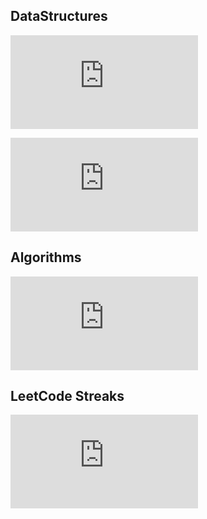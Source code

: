 
## DataStructures 

[![](https://img.shields.io/static/v1?style=plastic&label=1.Arrays&message=Link&color=green%link=https://htmlpreview.github.io/?https://github.com/BeTKH/JupyterNotebooks/blob/master/DataStructures/Arrays.html)](https://htmlpreview.github.io/?https://github.com/BeTKH/JupyterNotebooks/blob/master/DataStructures/Arrays.html)



[![](https://img.shields.io/static/v1?style=plastic&label=2.Hashes&message=Link&color=blue%link=https://htmlpreview.github.io/?https://github.com/BeTKH/JupyterNotebooks/blob/master/DataStructures/Hashing.html)](https://htmlpreview.github.io/?https://github.com/BeTKH/JupyterNotebooks/blob/master/DataStructures/Hashing.html)


## Algorithms 

[![](https://img.shields.io/static/v1?style=plastic&label=3.Algorithms&message=Link&color=blue%link=https://htmlpreview.github.io/?https://github.com/BeTKH/JupyterNotebooks/blob/master/DataStructures/DataStructures%20and%20Algorithms.html)](https://htmlpreview.github.io/?https://github.com/BeTKH/JupyterNotebooks/blob/master/DataStructures/DataStructures%20and%20Algorithms.html)

## LeetCode Streaks

[![](https://img.shields.io/static/v1?style=plastic&label=LeetCodeStreaks23&message=Link&color=blue%link=https://htmlpreview.github.io/?https://github.com/BeTKH/JupyterNotebooks/blob/master/LeetCodeStreak/LeetCodeSteak.html)](https://htmlpreview.github.io/?https://github.com/BeTKH/JupyterNotebooks/blob/master/LeetCodeStreak/LeetCodeSteak.html)







